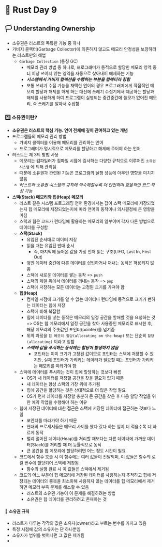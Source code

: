 # 🦀 Rust Day 9

## **🏳️ Understanding Ownership**
- 소유권은 러스트의 독특한 기능 중 하나
- 가비지 콜렉터(Garbage Collector)에 의존하지 않고도 메모리 안정성을 보장하려는 러스트만의 해법
  - `Garbage Collection` (통칭 GC)
    - 메모리 관리 방법 중 하나로, 프로그래머가 동적으로 할당한 메모리 영역 중 더 이상 쓰이지 않는 영역을 자동으로 찾아내어 해제하는 기능
    - **_시스템에서 가비지 컬렉션을 수행하는 부분을 컬렉터라 칭함_**
    - 보통 쓰레기 수집 기능을 채택한 언어의 경우 프로그래머에게 직접적인 메모리 할당과 해제를 하게 하는 대신에 쓰레기 수집기에서 제공하는 할당과 해제를 사용하게 하여 프로그램이 실행되는 중간중간에 쓸모가 없어진 메모리, 즉 쓰레기를 알아서 수집함

### **1️⃣ 소유권이란?**
- **소유권은 러스트의 핵심 기능. 언어 전체에 깊이 관여하고 있는 개념**
- 프로그램들의 메모리 관리 방법
  - 가비지 콜렉터를 이용해 메모리를 관리하는 언어
  - 프로그래머가 명시적으로 메모리를 할당하고 해제해 주어야 하는 언어
- 러스트는 제 3의 방법 사용
  - 메모리는 컴파일러가 컴파일 시점에 검사하는 다양한 규칙으로 이루어진 `소유권 시스템` 에 의해 관리됨
  - 때문에 소유권과 관련된 기능은 프로그램의 실행 성능에 아무런 영향을 미치지 않음
  - _러스트와 소유권 시스템의 규칙에 익숙해질수록 더 안전하며 효율적인 코드 작성 가능_
- **스택(Stack) 메모리와 힙(Heap) 메모리**
  - 러스트 같은 시스템 프로그래밍 언어 환경에서는 값이 스택 메모리에 저장되었는지 힙 메모리에 저장되었는지에 따라 언어의 동작이나 의사결정에 큰 영향을 미침
  - 스택과 힙은 코드가 런타임에 활용하는 메모리의 일부이며 각자 다른 방법으로 데이터를 구성함
  - **스택(Stack)**
    - 유입된 순서대로 데이터 저장
    - 읽을 때는 유입된 반대 순서
      - 즉, 마지막에 들어온 값을 가장 먼저 읽는 구조(LIFO, Last In, First Out)
    - 쌓인 데이터 중간에 다른 데이터를 삽입하거나 꺼내는 동작은 허용되지 않음
    - 스택에 새로운 데이터를 쌓는 동작 => `push`
    - 스택의 제일 위에서 데이터를 꺼내는 동작 => `pop`
    - 스택에 저장하는 모든 데이터는 고정된 크기를 가져야 함
  - **힙(Heap)**
    - 컴파일 시점에 크기를 알 수 없는 데이터나 런타임에 동적으로 크기가 변하는 데이터는 힙에 저장
    - 스택에 비해 복잡함
    - 힙에 데이터를 넣는 동작은 메모리의 일정 공간을 할애할 것을 요청하는 것 => OS는 힙 메모리에서 일정 공간을 찾아 사용중인 메모리로 표시한 후, 해당 메모리의 주솟값인 포인터(pointer)를 넘겨줌
    - 위의 과정을 `힙 메모리 할당(allocating on the heap)` 또는 단순히 `할당(allocating)` 이라고 칭함
    - **_스택에 값을 푸시하는 동작에는 할당이 발생하지 않음_**
      - 포인터는 이미 크기가 고정된 값이므로 포인터는 스택에 저장할 수 있지만, 실제 포인터가 가리키는 데이터가 필요할 때는 포인터가 가리키는 메모리를 따라가야 함
  - 스택에 데이터를 푸시하는 것이 힙에 할당하는 것보다 빠름
    - OS가 새 데이터를 저장할 공간을 찾을 필요가 없기 때문
    - 새 데이터는 항상 스택의 가장 위에 추가됨
    - 힙에 공간을 할당하는 것은 상대적으로 더 많은 작업 필요
    - OS가 먼저 데이터를 저장할 충분히 큰 공간을 찾은 후 다음 할당 작업을 위한 예약 작업을 수행해야 하는 이유
  - 힙에 저장된 데이터에 대한 접근은 스택에 저장된 데이터에 접근하는 것보다 느림
    - 포인터를 따라가야 하기 때문
    - 현대의 프로세서들은 메모리 사이를 왔다 갔다 하는 일이 더 적을수록 더 빠르게 동작
    - 멀리 떨어진 데이터(Heap)를 처리할 때보다는 다른 데이터에 가까운 데이터(Stack)를 처리할 때 더 능률적으로 동작
    - 큰 공간을 힙 메모리에 할당하려면 어느 정도 시간이 필요
  - 코드에서 함수 호출 시 이 함수에는 여러 값들이 전달되며, 이 값들은 함수의 로컬 변수에 할당되어 스택에 저장됨
    - 함수의 실행 완료 시 이 값들은 스택에서 제거됨
  - 코드의 어느 부분이 힙 메모리에 저장된 데이터를 사용하는지 추적하고 힙에 저장되는 데이터의 중복을 최소화해 사용하지 않는 데이터를 힙 메모리에서 제거하면 메모리 부족 문제를 해소할 수 있음
    - 러스트의 소유권 기능이 이 문제를 해결하려는 방법
    - 소유권은 힙 데이터를 관리하려고 존재하는 것

#### **🤔 소유권 규칙**
- 러스트가 다루는 각각의 값은 소유자(owner)라고 부르는 변수를 가지고 있음
- 특정 시점에 값의 소유자는 단 하나뿐임
- 소유자가 범위를 벗어나면 그 값은 제거됨
- 